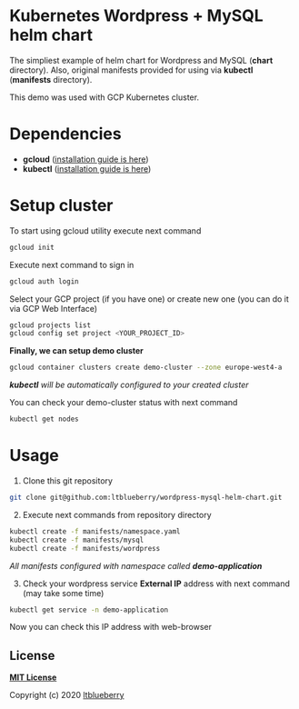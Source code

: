# Kubernetes Wordpress + MySQL helm chart

The simpliest example of helm chart for Wordpress and MySQL (**chart** directory).
Also, original manifests provided  for using via **kubectl** (**manifests** directory).

This demo was used with GCP Kubernetes cluster.

# Dependencies

* **gcloud** ([installation guide is here](https://cloud.google.com/sdk/docs/quickstarts/))
* **kubectl** ([installation guide is here](https://kubernetes.io/docs/tasks/tools/install-kubectl/))

# Setup cluster
To start using gcloud utility execute next command
```sh
gcloud init
```

Execute next command to sign in
```sh
gcloud auth login
```

Select your GCP project (if you have one) or create new one (you can do it via GCP Web Interface)
```sh
gcloud projects list
gcloud config set project <YOUR_PROJECT_ID>
```

**Finally, we can setup demo cluster**
```sh
gcloud container clusters create demo-cluster --zone europe-west4-a
```

***kubectl** will be automatically configured to your created cluster*

You can check your demo-cluster status with next command
```sh
kubectl get nodes
```

# Usage

1) Clone this git repository
```sh
git clone git@github.com:ltblueberry/wordpress-mysql-helm-chart.git
```
2) Execute next commands from repository directory
```sh
kubectl create -f manifests/namespace.yaml
kubectl create -f manifests/mysql
kubectl create -f manifests/wordpress
```
*All manifests configured with namespace called **demo-application***

3) Check your wordpress service **External IP** address with next command (may take some time)
```sh
kubectl get service -n demo-application
```

Now you can check this IP address with web-browser


## License

**[MIT License](LICENSE)**

Copyright (c) 2020 [ltblueberry](https://github.com/ltblueberry)